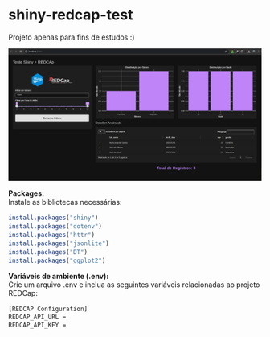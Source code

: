 # shiny-redcap-test
Projeto apenas para fins de estudos :)

![Print](www/assets/images/print1.jpeg)

**Packages:**<br>
Instale as bibliotecas necessárias:

```r
install.packages("shiny")
install.packages("dotenv")
install.packages("httr")
install.packages("jsonlite")
install.packages("DT")
install.packages("ggplot2")
```

**Variáveis de ambiente (.env):**<br>
Crie um arquivo .env e inclua as seguintes variáveis relacionadas ao projeto REDCap:

```env
[REDCAP Configuration]
REDCAP_API_URL = 
REDCAP_API_KEY = 

```